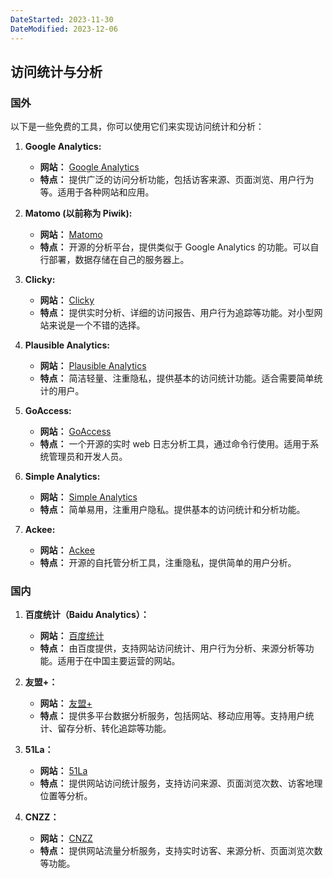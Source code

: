 ```yaml
---
DateStarted: 2023-11-30
DateModified: 2023-12-06
---
```

## 访问统计与分析
### 国外
以下是一些免费的工具，你可以使用它们来实现访问统计和分析：
1. **Google Analytics:**
    
    - **网站：** [Google Analytics](https://analytics.google.com/)
    - **特点：** 提供广泛的访问分析功能，包括访客来源、页面浏览、用户行为等。适用于各种网站和应用。
2. **Matomo (以前称为 Piwik):**
    
    - **网站：** [Matomo](https://matomo.org/)
    - **特点：** 开源的分析平台，提供类似于 Google Analytics 的功能。可以自行部署，数据存储在自己的服务器上。
3. **Clicky:**
    
    - **网站：** [Clicky](https://clicky.com/)
    - **特点：** 提供实时分析、详细的访问报告、用户行为追踪等功能。对小型网站来说是一个不错的选择。
4. **Plausible Analytics:**
    
    - **网站：** [Plausible Analytics](https://plausible.io/)
    - **特点：** 简洁轻量、注重隐私，提供基本的访问统计功能。适合需要简单统计的用户。
5. **GoAccess:**
    
    - **网站：** [GoAccess](https://goaccess.io/)
    - **特点：** 一个开源的实时 web 日志分析工具，通过命令行使用。适用于系统管理员和开发人员。
6. **Simple Analytics:**
    
    - **网站：** [Simple Analytics](https://simpleanalytics.com/)
    - **特点：** 简单易用，注重用户隐私。提供基本的访问统计和分析功能。
7. **Ackee:**
    
    - **网站：** [Ackee](https://ackee.electerious.com/)
    - **特点：** 开源的自托管分析工具，注重隐私，提供简单的用户分析。
### 国内
1. **百度统计（Baidu Analytics）：**
    
    - **网站：** [百度统计](https://tongji.baidu.com/)
    - **特点：** 由百度提供，支持网站访问统计、用户行为分析、来源分析等功能。适用于在中国主要运营的网站。
2. **友盟+：**
    
    - **网站：** [友盟+](https://www.umeng.com/)
    - **特点：** 提供多平台数据分析服务，包括网站、移动应用等。支持用户统计、留存分析、转化追踪等功能。
3. **51La：**
    
    - **网站：** [51La](https://www.51.la/)
    - **特点：** 提供网站访问统计服务，支持访问来源、页面浏览次数、访客地理位置等分析。
4. **CNZZ：**
    
    - **网站：** [CNZZ](http://www.cnzz.com/)
    - **特点：** 提供网站流量分析服务，支持实时访客、来源分析、页面浏览次数等功能。